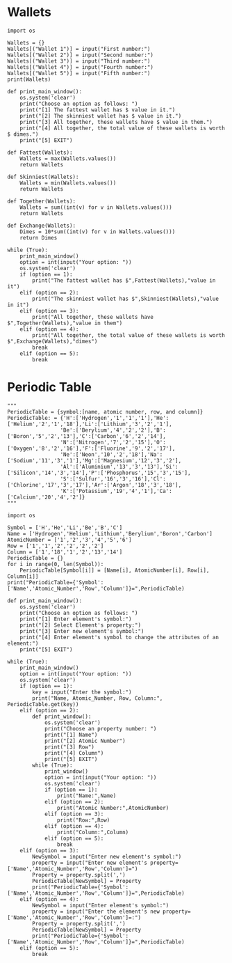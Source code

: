 # Wallets
    import os

    Wallets = {}
    Wallets[("Wallet 1")] = input("First number:")
    Wallets[("Wallet 2")] = input("Second number:")
    Wallets[("Wallet 3")] = input("Third number:")
    Wallets[("Wallet 4")] = input("Fourth number:")
    Wallets[("Wallet 5")] = input("Fifth number:")
    print(Wallets)

    def print_main_window():
        os.system('clear')
        print("Choose an option as follows: ")
        print("[1] The fattest wallet has $ value in it.")
        print("[2] The skinniest wallet has $ value in it.")
        print("[3] All together, these wallets have $ value in them.")
        print("[4] All together, the total value of these wallets is worth $ dimes.")
        print("[5] EXIT")

    def Fattest(Wallets):
        Wallets = max(Wallets.values())
        return Wallets

    def Skinniest(Wallets):
        Wallets = min(Wallets.values())
        return Wallets

    def Together(Wallets):
        Wallets = sum((int(v) for v in Wallets.values()))
        return Wallets

    def Exchange(Wallets):
        Dimes = 10*sum((int(v) for v in Wallets.values()))
        return Dimes

    while (True):
        print_main_window()
        option = int(input("Your option: "))
        os.system('clear')
        if (option == 1):
            print("The fattest wallet has $",Fattest(Wallets),"value in it")
        elif (option == 2):
            print("The skinniest wallet has $",Skinniest(Wallets),"value in it")
        elif (option == 3):
            print("All together, these wallets have $",Together(Wallets),"value in them")
        elif (option == 4):
            print("All together, the total value of these wallets is worth $",Exchange(Wallets),"dimes")
            break
        elif (option == 5):
            break
# Periodic Table
    """
    PeriodicTable = {symbol:[name, atomic number, row, and column]}
    PeriodicTable: = {'H':['Hydrogen','1','1','1'],'He':['Helium','2','1','18'],'Li':['Lithium','3','2','1'],
                     'Be':['Berylium','4','2','2'],'B':['Boron','5','2','13'],'C':['Carbon','6','2','14'],
                     'N':['Nitrogen','7','2','15'],'O':['Oxygen','8','2','16'],'F':['Fluorine','9','2','17'],
                     'Ne':['Neon','10','2','18'],'Na':['Sodium','11','3','1'],'Mg':['Magnesium','12','3','2'],
                     'Al':['Aluminium','13','3','13'],'Si':['Silicon','14','3','14'],'P':['Phosphorus','15','3','15'],
                     'S':['Sulfur','16','3','16'],'Cl':['Chlorine','17','3','17'],'Ar':['Argon','18','3','18'],
                     'K':['Potassium','19','4','1'],'Ca':['Calcium','20','4','2']}
    """

    import os

    Symbol = ['H','He','Li','Be','B','C']
    Name = ['Hydrogen','Helium','Lithium','Berylium','Boron','Carbon']
    AtomicNumber = ['1','2','3','4','5','6']
    Row = ['1','1','2','2','2','2']
    Column = ['1','18','1','2','13','14']
    PeriodicTable = {}
    for i in range(0, len(Symbol)):
        PeriodicTable[Symbol[i]] = [Name[i], AtomicNumber[i], Row[i], Column[i]]
    print("PeriodicTable={'Symbol':['Name','Atomic_Number','Row','Column']}=",PeriodicTable)

    def print_main_window():
        os.system('clear')
        print("Choose an option as follows: ")
        print("[1] Enter element's symbol:")
        print("[2] Select Element's property:")
        print("[3] Enter new element's symbol:")
        print("[4] Enter element's symbol to change the attributes of an element:")
        print("[5] EXIT")

    while (True):
        print_main_window()
        option = int(input("Your option: "))
        os.system('clear')
        if (option == 1):
            key = input("Enter the symbol:")
            print("Name, Atomic_Number, Row, Column:", PeriodicTable.get(key))
        elif (option == 2):
            def print_window():
                os.system('clear')
                print("Choose an property number: ")
                print("[1] Name")
                print("[2] Atomic Number")
                print("[3] Row")
                print("[4] Column")
                print("[5] EXIT")
            while (True):
                print_window()
                option = int(input("Your option: "))
                os.system('clear')
                if (option == 1):
                    print("Name:",Name)
                elif (option == 2):
                    print("Atomic Number:",AtomicNumber)
                elif (option == 3):
                    print("Row:",Row)
                elif (option == 4):
                    print("Column:",Column)
                elif (option == 5):
                    break
        elif (option == 3):
            NewSymbol = input("Enter new element's symbol:")
            property = input("Enter new element's property=['Name','Atomic_Number','Row','Column']=")
            Property = property.split(',')
            PeriodicTable[NewSymbol] = Property
            print("PeriodicTable={'Symbol':['Name','Atomic_Number','Row','Column']}=",PeriodicTable)
        elif (option == 4):
            NewSymbol = input("Enter element's symbol:")
            property = input("Enter the element's new property=['Name','Atomic_Number','Row','Column']=:")
            Property = property.split(',')
            PeriodicTable[NewSymbol] = Property
            print("PeriodicTable={'Symbol':['Name','Atomic_Number','Row','Column']}=",PeriodicTable)
        elif (option == 5):
            break
